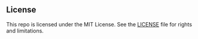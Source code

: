 
## License

This repo is licensed under the MIT License. See the [LICENSE](LICENSE.md) file for rights and limitations.


